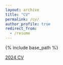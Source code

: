 ```yaml
---
layout: archive
title: "CV"
permalink: /cv/
author_profile: true
redirect_from:
  - /resume
---
```


{% include base_path %}

[2024 CV](https://johannareyeso.github.io/files/Reyes_CV_2024.pdf)

